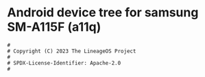 # Android device tree for samsung SM-A115F (a11q)

```
#
# Copyright (C) 2023 The LineageOS Project
#
# SPDX-License-Identifier: Apache-2.0
#
```
